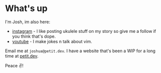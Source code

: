# What's up

I'm Josh, im also here:

- [instagram](https://www.instagram.com/josh.petitma/) - I like posting ukulele stuff on my story so give me a follow if you think that's dope.
- [youtube](https://www.youtube.com/channel/UClo6j1DhtvHIKBPcsmCgWlg) - I make jokes n talk about vim.

Email me at `joshua@petit.dev`. I have a website that's been a WIP for a long time
at [petit.dev](https://petit.dev).

Peace ✌!
